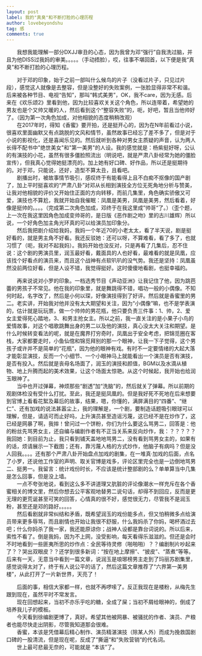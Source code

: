 ```yaml
---
layout: post
label: 我的"真臭"和不断打脸的心理历程
author: lovebeyondshu
tag: 感
comments: true
---
```


　　我想我能理解一部分DXJJ审丑的心态，因为我曾为邓“强行”自我洗过脑，并且为他DISS过我妈的审美。。。。。（手动捂脸），哎，往事不堪回首，以下便是我“真臭”和不断打脸的心理历程。

　　对于邓的印象，始于之前一部叫什么候鸟的片子（没看过片子，只见过片段），感觉这人就像是去整容，但是没整好的失败案例，一张脸显得非常不和谐。后来被各种节目、电视“告知”，那叫“韩式美男”，OK，我不care，因为无感。后来在《欢乐颂2》里看到他，因为比较喜欢关关这个角色，所以连带着，希望她的男友也是个又帅又暖的人，然后看到这个“整容失败”的，呃，好吧，暂且当他帅好了。（因为第一次角色加成，对他相貌的态度稍稍改观）
<br>　　在2017年时，得知《香蜜》要开拍，还是挺开心的，因为在N年前看过小说，很喜欢里面幽默又有点跳脱的文风和情节，虽然故事已经忘了差不多了，但是对于小说的影视化，还是喜闻乐见的。然后就听到各种对男女主质疑的声音，认为两人长得不配书中"绝世美女"和"第一美男"的人设。我的感觉就是：杨紫挺好呀，公认的有演技的小花，虽然有很多僵脸照流出（明说吧，就是严肃八卦经常为她的僵脸宣传），但我真心觉得她挺漂亮的。加上她有好口碑、好作品，所以还是挺期待的。对于邓，只能说，还好，造型不算太丑，且看吧。
<br>　　剧播出时，被故事情节吸引，感叹终于有能看得上且不白痴不抠像的国产剧了，加上平时挺喜欢的“严肃八卦”对邓从长相到演技全方位无死角地分析与赞美，让我对他相貌的评价又开始住正面的方向转移，而前几集里，角色确实骄傲又可爱，演技也不算尬，我就开始自我催眠：凤凰是美男，凤凰是美男，然后看着，好像是挺帅的。。。。（完成第二次角色加成，邓终于在我这里成”帅哥“了。）（歪个题，上一次在我这里因角色加成变帅哥的，是日版《恶作剧之吻》里的古川雄辉）所以说，一个好角色加主角光环真的可以给演员加印象分。
<br>　　然后我把剧介绍给我妈，我妈一个年近70的小老太太，看了半天说，剧是挺好看的，就是男主角不好看。我还反驳她：还可以呀，不算难看，看了多了，也就习惯了（呃，我对不起我妈）。我妈开始也没反对，只是再看了几集后，忍不住说：这个剧的男演员里，润玉最好看，戴面具的人也好看，最难看的就是凤凰，应该找个好看点的演员来，而且这个战神有点软叭叭的没气势。我还是坚持：凤凰虽然没前两位好看，但是人设不错，我觉得挺好。这时傻傻地看剧，也挺幸福的。

　　再来说说对小罗的印象。一档选秀节目《声动亚洲》让我记住了他，因为跳芭蕾的男孩子不常见。他在我的印象里，就是舞跳得不错，唱功一般的小偶像。不知何时起，名字改了，然后是小何以琛，好像演技得到了好评。然后就是香蜜里的男二。老实讲，开始我对他并没有太大期望和关注，因为“小偶像”嘛，也不是学表演的，估计就是玩玩票，做一个帅帅的男花瓶，他只要负责三件事：1、帅，2、爱女主爱得死心踏地，3、和男主抢女主。所以之前，我一直关注的是小果子小鸟的爱情故事，对这个唱歌跳舞出身的男二以及他的演技，真心没太大关注和期望。是什么时候转变看法的呢，就是在魔界打穷奇时，凤凰出于安全考虑，把锦觅圈在客栈，大家都要走时，小鱼仙倌和锦觅拜别的那一个眼神，让我一下子觉得，这个男孩子或许并不是简单的“花瓶”，因为他的眼神有戏。有时不一定要情绪的大起大落才能彰显演技，反而一个小细节、一个小眼神马上就能看出一个演员是否有演技，是否有投入。然后就是丧母名场面了，润玉的演技和颜值，BGM以及水滴从植物、地上升腾而起的美术效果，让这个场面太惊艳。从这个时候起，我开始也给润玉眼神了。
<br>　　当中也开过弹幕，神烦那些“剧透”加“洗脑”的，然后就关了弹幕。所以前期的观剧体检没有受什么打扰。至此，我还是挺凤凰的。但是我好死不死地在后来想要到官博上看看花絮及幕后的故事，结果，嗯，你懂的，满屏满目的“四番”、“继仁”、还有加戏的说法甚嚣尘上，我的理解是，一个剧，要制造话题吸引眼球可以理解，但是，请适可而止好吗，上升演员甚至造谣污蔑，这已经不是在炒作了，这已经是网暴了啊，我摔！曾问过一个饼粉，你们为什么要这么骂男二，回答是：他的粉丝先骂男女主，还自编与编剧作者有不正当关系来反向炒作，我：？？？？？我回她：到目前为止，我只看到铺天盖地地骂男二，没有看到骂男女主的，如果有的话，烦请展示一下截图；还有，靠污蔑人格的方式炒作，他脑子有病吗？但是没人回我。。。。还有那个严肃八卦开始盘点加戏的剧集，在一堆真·加戏的后面，点名了小罗，还说他工作室的声明、取关官博是戏多，评论区里完全也是一边倒地骂男二、挺男一。我留言：统计戏份时长，不应该是统计整部剧的么？单单算当中几集是怎么回事，但是没上墙。
<br>　　一点不夸张地说，看到这么多不讲道理又肮脏的评论像潮水一样充斥在各个香蜜相关的博文里，然后你想去公平客观地替男二说句话，却得不到回应，反而是更无理的更荒诞甚至可笑的回答，心情真的很不好，感觉很无力，尽管我不是润玉粉，甚至还是邓的路好。。。。。
<br>　　然后看剧就非常纠结和矛盾，既希望润玉的戏份能多点，但又怕稍微多点给演员带来更多辱骂，而且剧情也开始让我很不舒服，什么我妈杀了你妈，喝杯酒过去吧；什么你妈杀了我一家，我还能原谅你；战神人设都是靠台词说的。所以后来，索性不看了。倒是我妈，因为不上网，没受影响，每天看得乐滋滋的。但还是会时不时地看到一些匪夷所思的炒作点：全民等待灵修（啪啪啪）？？编剧制片吵起来了？？哭出双眼皮？？还学到很多新词：“按在地上摩擦”、“披皮”、“蒸煮”等等。后来有一天，无意当中看到一篇文章，说润玉是琅琊榜男主走到了玛丽苏剧集里，感觉说得太对了，终于有人说公平的话了，然后这篇文章推荐了“六界第一美男楼”，从此打开了一片新世界，天亮了！

　　后面的事，相信大家都一样，也就不再啰嗦了。反正我现在是楼粉，从梅先生跟到现在，虽然平时不常发言。
<br>　　现在回想起来，当初不亦乐乎吃的糖，全成了屎；当初不屑给眼神的，倒成了培养我儿子的模板。
<br>　　今天看到徐编剧更博了，真好。希望其他被网暴、被骚扰的作者、演员、产粮者也能尽快走出阴影，尽管我知道那会很难。
<br>　　香蜜，本该是凭借幕后精心制作、演员精湛演技（除某人外）而成为挽救国剧口碑的一股清流，但是现在呢，反成了”撕逼“和”失败营销“的代名词。
<br>　　世上最可悲最无奈的，可能就是 “本该”了。